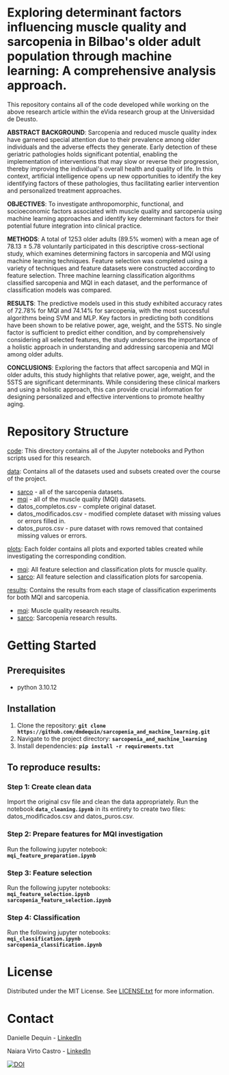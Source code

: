 # Exploring determinant factors influencing muscle quality and sarcopenia in Bilbao's older adult population through machine learning: A comprehensive analysis approach.

This repository contains all of the code developed while working on the above research article within the eVida research group at the Universidad de Deusto.<br>

**ABSTRACT**
**BACKGROUND**: Sarcopenia and reduced muscle quality index have garnered special attention due to their prevalence among older individuals and the adverse effects they generate. Early detection of these geriatric pathologies holds significant potential, enabling the implementation of interventions that may slow or reverse their progression, thereby improving the individual's overall health and quality of life. In this context, artificial intelligence opens up new opportunities to identify the key identifying factors of these pathologies, thus facilitating earlier intervention and personalized treatment approaches.

**OBJECTIVES**: To investigate anthropomorphic, functional, and socioeconomic factors associated with muscle quality and sarcopenia using machine learning approaches and identify key determinant factors for their potential future integration into clinical practice.

**METHODS**: A total of 1253 older adults (89.5% women) with a mean age of 78.13 ± 5.78 voluntarily participated in this descriptive cross-sectional study, which examines determining factors in sarcopenia and MQI using machine learning techniques. Feature selection was completed using a variety of techniques and feature datasets were constructed according to feature selection. Three machine learning classification algorithms classified sarcopenia and MQI in each dataset, and the performance of classification models was compared.

**RESULTS**: The predictive models used in this study exhibited accuracy rates of 72.78% for MQI and 74.14% for sarcopenia, with the most successful algorithms being SVM and MLP. Key factors in predicting both conditions have been shown to be relative power, age, weight, and the 5STS. No single factor is sufficient to predict either condition, and by comprehensively considering all selected features, the study underscores the importance of a holistic approach in understanding and addressing sarcopenia and MQI among older adults.

**CONCLUSIONS**: Exploring the factors that affect sarcopenia and MQI in older adults, this study highlights that relative power, age, weight, and the 5STS are significant determinants. While considering these clinical markers and using a holistic approach, this can provide crucial information for designing personalized and effective interventions to promote healthy aging.

# Repository Structure

[code](https://github.com/dmdequin/sarcopenia_and_machine_learning/tree/master/code): This directory contains all of the Jupyter notebooks and Python scripts used for this research.

[data](https://github.com/dmdequin/sarcopenia_and_machine_learning/tree/master/data): Contains all of the datasets used and subsets created over the course of the project.
- [sarco](https://github.com/dmdequin/sarcopenia_and_machine_learning/tree/master/data/mqi) - all of the sarcopenia datasets.
- [mqi](https://github.com/dmdequin/sarcopenia_and_machine_learning/tree/master/data/sarco) - all of the muscle quality (MQI) datasets.
- datos_completos.csv - complete original dataset.
- datos_modificados.csv - modified complete dataset with missing values or errors filled in.
- datos_puros.csv - pure dataset with rows removed that contained missing values or errors.

[plots](https://github.com/dmdequin/sarcopenia_and_machine_learning/tree/master/plots): Each folder contains all plots and exported tables created while investigating the corresponding condition.
- [mqi](https://github.com/dmdequin/sarcopenia_and_machine_learning/tree/master/plots/mqi): All feature selection and classification plots for muscle quality.
- [sarco](https://github.com/dmdequin/sarcopenia_and_machine_learning/tree/master/plots/sarco): All feature selection and classification plots for sarcopenia.

[results](https://github.com/dmdequin/sarcopenia_and_machine_learning/tree/master/results): Contains the results from each stage of classification experiments for both MQI and sarcopenia.
- [mqi](https://github.com/dmdequin/sarcopenia_and_machine_learning/tree/master/results/mqi): Muscle quality research results.
- [sarco](https://github.com/dmdequin/sarcopenia_and_machine_learning/tree/master/results/sarco): Sarcopenia research results.


# Getting Started

## Prerequisites
- python 3.10.12

## Installation

1. Clone the repository: **`git clone https://github.com/dmdequin/sarcopenia_and_machine_learning.git`**
2. Navigate to the project directory: **`sarcopenia_and_machine_learning`**
3. Install dependencies: **`pip install -r requirements.txt`**

## To reproduce results:
### Step 1: Create clean data
Import the original csv file and clean the data appropriately. Run the notebook **```data_cleaning.ipynb```** in its entirety to create two files: datos_modificados.csv and datos_puros.csv.

### Step 2: Prepare features for MQI investigation
Run the following jupyter notebook:<br>
**```mqi_feature_preparation.ipynb```**

### Step 3: Feature selection
Run the following jupyter notebooks:<br>
**```mqi_feature_selection.ipynb```**<br>
**```sarcopenia_feature_selection.ipynb```**

### Step 4: Classification
Run the following jupyter notebooks:<br>
**```mqi_classification.ipynb```**<br>
**```sarcopenia_classification.ipynb```**


# License
Distributed under the MIT License. See [LICENSE.txt](https://github.com/dmdequin/sarcopenia_and_machine_learning/license.txt) for more information.

# Contact
Danielle Dequin - [LinkedIn](https://www.linkedin.com/in/danielle-dequin/)

Naiara Virto Castro - [LinkedIn](https://www.linkedin.com/in/naiara-v-05b420208/)

[![DOI](https://zenodo.org/badge/893853259.svg)](https://doi.org/10.5281/zenodo.14215895)

